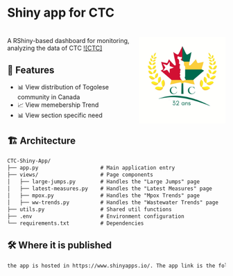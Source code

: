 # Shiny app for CTC

# <img src="img/logo4.jpg" align="right" alt="" width="200"/> 

A RShiny-based dashboard for monitoring, analyzing the data of CTC
[![CTC]](https://ctcanada.org/)
## 🚀 Features

- 📊 View distribution of Togolese community in Canada
- 📈 View memebership Trend
- 📊 View section specific need


## 🏗️ Architecture

```
CTC-Shiny-App/
├── app.py                    # Main application entry
├── views/                    # Page components
│   ├── large-jumps.py        # Handles the "Large Jumps" page
│   ├── latest-measures.py    # Handles the "Latest Measures" page
│   ├── mpox.py               # Handles the "Mpox Trends" page
│   ├── ww-trends.py          # Handles the "Wastewater Trends" page
├── utils.py                  # Shared util functions
├── .env                      # Environment configuration
└── requirements.txt          # Dependencies
```

## 🛠️ Where it is published

```bash
the app is hosted in https://www.shinyapps.io/. The app link is the following:
```
